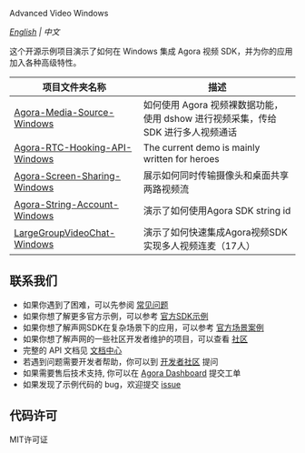 Advanced Video Windows

*[English](README.md) | 中文*

这个开源示例项目演示了如何在 Windows 集成 Agora 视频 SDK，并为你的应用加入各种高级特性。

项目文件夹名称|描述
---|---
[Agora-Media-Source-Windows](./Advanced-Video/Windows/Agora-Media-Source-Windows/)|如何使用  Agora 视频裸数据功能，使用 dshow 进行视频采集，传给 SDK 进行多人视频通话
[Agora-RTC-Hooking-API-Windows](./Advanced-Video/Windows/Agora-RTC-Hooking-API-Windows)|The current demo is mainly written for heroes
[Agora-Screen-Sharing-Windows](./Advanced-Video/Windows/Agora-Screen-Sharing-Windows)|展示如何同时传输摄像头和桌面共享两路视频流
[Agora-String-Account-Windows](./Advanced-Video/Windows/Agora-String-Account-Windows)|演示了如何使用Agora SDK string id
[LargeGroupVideoChat-Windows](./Advanced-Video/Windows/LargeGroupVideoChat-Windows)|演示了如何快速集成Agora视频SDK实现多人视频连麦（17人）

## 联系我们

- 如果你遇到了困难，可以先参阅 [常见问题](https://docs.agora.io/cn/faq)
- 如果你想了解更多官方示例，可以参考 [官方SDK示例](https://github.com/AgoraIO)
- 如果你想了解声网SDK在复杂场景下的应用，可以参考 [官方场景案例](https://github.com/AgoraIO-usecase)
- 如果你想了解声网的一些社区开发者维护的项目，可以查看 [社区](https://github.com/AgoraIO-Community)
- 完整的 API 文档见 [文档中心](https://docs.agora.io/cn/)
- 若遇到问题需要开发者帮助，你可以到 [开发者社区](https://rtcdeveloper.com/) 提问
- 如果需要售后技术支持, 你可以在 [Agora Dashboard](https://dashboard.agora.io) 提交工单
- 如果发现了示例代码的 bug，欢迎提交 [issue](https://github.com/AgoraIO/Advanced-Video/issues)

## 代码许可

MIT许可证
